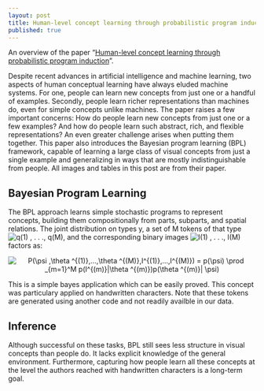 ```yaml
---
layout: post
title: Human-level concept learning through probabilistic program induction
published: true
---
```


An overview of the paper “[Human-level concept learning through probabilistic program induction](http://clm.utexas.edu/compjclub/wp-content/uploads/2016/02/lake2015.pdf)”.
<!--break-->
Despite recent advances in artificial intelligence and machine learning, two aspects of human conceptual learning have always eluded machine systems. For one, people can learn new concepts from just one or a handful of examples. Secondly, people learn richer representations than machines do, even for simple concepts unlike machines. The paper raises a few important concerns: How do people learn new concepts from just one or a few examples? And how do
people learn such abstract, rich, and flexible representations? An even greater challenge arises when putting them together. This paper also introduces the Bayesian program learning (BPL) framework, capable of learning a large class of visual concepts from just a single example and generalizing in ways that are mostly indistinguishable from people. All images and tables in this post are from their paper.

## Bayesian Program Learning

The BPL approach learns simple stochastic programs to represent concepts, building them compositionally from parts, subparts, and spatial relations. The joint distribution on types y, a set of M tokens of that type <img src="https://latex.codecogs.com/svg.latex?q(1)&space;,&space;.&space;.&space;.,&space;q(M)" title="q(1) , . . ., q(M)" />, and the corresponding binary images <img src="https://latex.codecogs.com/svg.latex?I(1)&space;,&space;.&space;.&space;.,&space;I(M)" title="I(1) , . . ., I(M)" /> factors as:

<p align="center">
<img src="https://latex.codecogs.com/svg.latex?P(\psi&space;,\theta&space;^{(1)},...,\theta&space;^{(M)},I^{(1)},...,I^{(M)})&space;=&space;p(\psi)&space;\prod&space;_{m=1}^M&space;p(I^{(m)}|\theta&space;^{(m)})p(\theta&space;^{(m)}|&space;\psi)" title="P(\psi ,\theta ^{(1)},...,\theta ^{(M)},I^{(1)},...,I^{(M)}) = p(\psi) \prod _{m=1}^M p(I^{(m)}|\theta ^{(m)})p(\theta ^{(m)}| \psi)" />
</p>

This is a simple bayes application which can be easily proved. This concept was particulary applied on handwritten characters. Note that these tokens are generated using another code and not readily availble in our data.

## Inference

Although successful on these tasks, BPL still sees less structure in visual concepts than people do. It lacks explicit knowledge of the general environment. Furthermore, capturing how people learn all these concepts at the level the authors reached with handwritten characters is a long-term goal.
